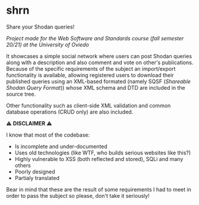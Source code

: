 # shrn
Share your Shodan queries!

_Project made for the Web Software and Standards course (fall semester 20/21) at the University of Oviedo_

It showcases a simple social network where users can post Shodan queries along with a description and also comment and vote on other's publications.
Because of the specific requirements of the subject an import/export functionality is available, allowing registered 
users to download their published queries using an XML-based formated (namely SQSF (_Shareable Shodan Query Format_)) whose
XML schema and DTD are included in the source tree.

Other functionality such as client-side XML validation and common database operations (CRUD only) are also included.


:warning: **DISCLAIMER** :warning:

I know that most of the codebase:
 - Is incomplete and under-documented
 - Uses old technologies (like WTF, who builds serious websites like this?)
 - Highly vulnerable to XSS (both reflected and stored), SQLi and many others
 - Poorly designed
 - Partialy translated
 
Bear in mind that these are the result of some requirements I had to meet in order to pass the subject so please, don't take it seriously!
